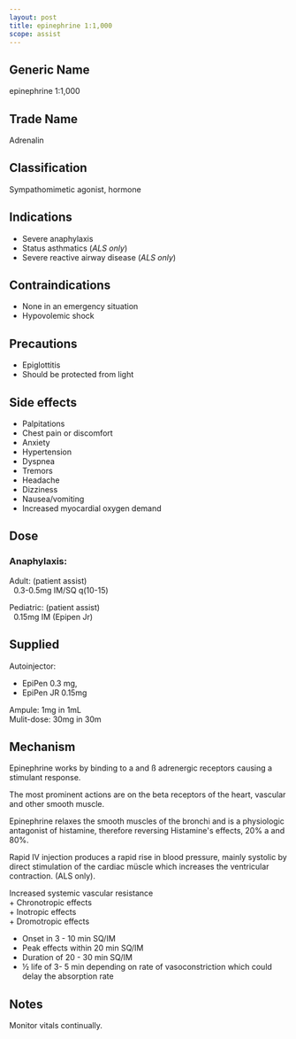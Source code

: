 ```yaml
---
layout: post
title: epinephrine 1:1,000
scope: assist
---
```


## Generic Name

epinephrine 1:1,000

## Trade Name

Adrenalin

## Classification

Sympathomimetic agonist, hormone

## Indications

- Severe anaphylaxis
- Status asthmatics (_ALS only_)
- Severe reactive airway disease (_ALS only_)

## Contraindications

- None in an emergency situation
- Hypovolemic shock

## Precautions

- Epiglottitis
- Should be protected from light

## Side effects

- Palpitations
- Chest pain or discomfort
- Anxiety
- Hypertension
- Dyspnea
- Tremors
- Headache
- Dizziness
- Nausea/vomiting
- Increased myocardial oxygen demand

## Dose

### Anaphylaxis:

Adult: (patient assist)\
&nbsp;&nbsp;0.3-0.5mg IM/SQ q(10-15)

Pediatric: (patient assist)\
&nbsp;&nbsp;0.15mg IM (Epipen Jr)

## Supplied

Autoinjector:

- EpiPen 0.3 mg,
- EpiPen JR 0.15mg

Ampule: 1mg in 1mL\
Mulit-dose: 30mg in 30m

## Mechanism

Epinephrine works by binding to a and ß adrenergic receptors causing a stimulant response.

The most prominent actions are on the beta receptors of the heart, vascular and other smooth muscle.

Epinephrine relaxes the smooth muscles of the bronchi and is a physiologic antagonist of histamine, therefore reversing Histamine's effects, 20% a and 80%.

Rapid IV injection produces a rapid rise in blood pressure, mainly systolic by direct stimulation of the cardiac müscle which increases the ventricular contraction. (ALS only).

Increased systemic vascular resistance\
\+ Chronotropic effects\
\+ Inotropic effects\
\+ Dromotropic effects

- Onset in 3 - 10 min SQ/IM
- Peak effects within 20 min SQ/IM
- Duration of 20 - 30 min SQ/IM
- ½ life of 3- 5 min depending on rate of vasoconstriction which could delay the absorption rate

## Notes

Monitor vitals continually.
